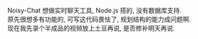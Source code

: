 
Noisy-Chat 想做实时聊天工具, Node.js 搭的, 没有数据库支持.  
原先很想多有功能的, 可写这代码畏怯了, 规划结构的能力成问题啊.  
现在我先录个半成品的视频放上土豆再说, 是否修补明天再说.  

